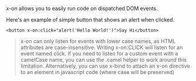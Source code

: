 x-on allows you to easily run code on dispatched DOM events.

Here's an example of simple button that shows an alert when clicked.

`<button x-on:click="alert('Hello World!')">Say Hi</button>`
> x-on can only listen for events with lower case names, as HTML attributes are case-insensitive. Writing x-on:CLICK will listen for an event named click. If you need to listen for a custom event with a camelCase name, you can use the .camel helper to work around this limitation. Alternatively, you can use x-bind to attach an x-on directive to an element in javascript code (where case will be preserved)

